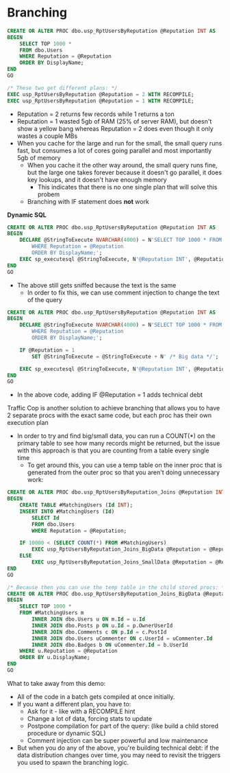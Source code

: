 # Branching

```sql
CREATE OR ALTER PROC dbo.usp_RptUsersByReputation @Reputation INT AS
BEGIN
	SELECT TOP 1000 *
	FROM dbo.Users
	WHERE Reputation = @Reputation
	ORDER BY DisplayName;
END
GO

/* These two get different plans: */
EXEC usp_RptUsersByReputation @Reputation = 2 WITH RECOMPILE;
EXEC usp_RptUsersByReputation @Reputation = 1 WITH RECOMPILE;
```

* Reputation = 2 returns few records while 1 returns a ton
* Reputation = 1 wasted 5gb of RAM (25% of server RAM), but doesn't show a yellow bang whereas Reputation = 2 does even though it only wastes a couple MBs
* When you cache for the large and run for the small, the small query runs fast, but consumes a lot of cores going parallel and most importantly 5gb of memory
  * When you cache it the other way around, the small query runs fine, but the large one takes forever because it doesn't go parallel, it does key lookups, and it doesn't have enough memory
    * This indicates that there is no one single plan that will solve this probem
  * Branching with IF statement does **not** work



**Dynamic SQL**

```sql
CREATE OR ALTER PROC dbo.usp_RptUsersByReputation @Reputation INT AS
BEGIN
	DECLARE @StringToExecute NVARCHAR(4000) = N'SELECT TOP 1000 * FROM dbo.Users
		WHERE Reputation = @Reputation
		ORDER BY DisplayName;';
	EXEC sp_executesql @StringToExecute, N'@Reputation INT', @Reputation;
END
GO
```

* The above still gets sniffed because the text is the same
  * In order to fix this, we can use comment injection to change the text of the query

```sql
CREATE OR ALTER PROC dbo.usp_RptUsersByReputation @Reputation INT AS
BEGIN
	DECLARE @StringToExecute NVARCHAR(4000) = N'SELECT TOP 1000 * FROM dbo.Users
		WHERE Reputation = @Reputation
		ORDER BY DisplayName;';

	IF @Reputation = 1
		SET @StringToExecute = @StringToExecute + N' /* Big data */';

	EXEC sp_executesql @StringToExecute, N'@Reputation INT', @Reputation;
END
GO
```

* In the above code, adding IF @Reputation = 1 adds technical debt

Traffic Cop is another solution to achieve branching that allows you to have 2 separate procs with the exact same code, but each proc has their own execution plan

* In order to try and find big/small data, you can run a COUNT(\*) on the primary table to see how many records might be returned, but the issue with this approach is that you are counting from a table every single time
  * To get around this, you can use a temp table on the inner proc that is generated from the outer proc so that you aren't doing unnecessary work:

```sql
CREATE OR ALTER PROC dbo.usp_RptUsersByReputation_Joins @Reputation INT AS
BEGIN
	CREATE TABLE #MatchingUsers (Id INT);
	INSERT INTO #MatchingUsers (Id)
		SELECT Id
		FROM dbo.Users
		WHERE Reputation = @Reputation;

	IF 10000 < (SELECT COUNT(*) FROM #MatchingUsers)
		EXEC usp_RptUsersByReputation_Joins_BigData @Reputation = @Reputation;
	ELSE
		EXEC usp_RptUsersByReputation_Joins_SmallData @Reputation = @Reputation;
END
GO

/* Because then you can use the temp table in the child stored procs: */
CREATE OR ALTER PROC dbo.usp_RptUsersByReputation_Joins_BigData @Reputation INT AS
BEGIN
	SELECT TOP 1000 *
	FROM #MatchingUsers m
		INNER JOIN dbo.Users u ON m.Id = u.Id
		INNER JOIN dbo.Posts p ON u.Id = p.OwnerUserId
		INNER JOIN dbo.Comments c ON p.Id = c.PostId
		INNER JOIN dbo.Users uCommenter ON c.UserId = uCommenter.Id
		INNER JOIN dbo.Badges b ON uCommenter.Id = b.UserId
	WHERE u.Reputation = @Reputation
	ORDER BY u.DisplayName;
END
GO
```

What to take away from this demo:

* All of the code in a batch gets compiled at once initially.
* If you want a different plan, you have to:
  * Ask for it - like with a RECOMPILE hint
  * Change a lot of data, forcing stats to update
  * Postpone compilation for part of the query: (like build a child stored procedure or dynamic SQL)
  * Comment injection can be super powerful and low maintenance
* But when you do any of the above, you're building technical debt: if the data distribution changes over time, you may need to revisit the triggers you used to spawn the branching logic.
